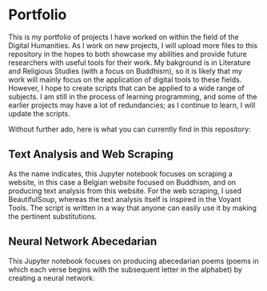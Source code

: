 # Portfolio
 This is my portfolio of projects I have worked on within the field of the Digital Humanities. As I work on new projects, I will upload more files to this repository in the hopes to both showcase my abilities and provide future researchers with useful tools for their work. 
 My bakground is in Literature and Religious Studies (with a focus on Buddhism), so it is likely that my work will mainly focus on the application of digital tools to these fields.
 However, I hope to create scripts that can be applied to a wide range of subjects.
 I am still in the process of learning programming, and some of the earlier projects may have a lot of redundancies; as I continue to learn, I will update the scripts.

 Without further ado, here is what you can currently find in this repository:

 ## Text Analysis and Web Scraping
 As the name indicates, this Jupyter notebook focuses on scraping a website, in this case a Belgian website focused on Buddhism, and on producing text analysis from this website. For the web scraping, I used BeautifulSoup, whereas the text analysis itself is inspired in the Voyant Tools. The script is written in a way that anyone can easily use it by making the pertinent substitutions.

 ## Neural Network Abecedarian
 This Jupyter notebook focuses on producing abecedarian poems (poems in which each verse begins with the subsequent letter in the alphabet) by creating a neural network.
